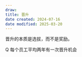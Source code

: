 ```yaml
---
draw:
title: 晋升
date created: 2024-07-16
date modified: 2025-03-20
---
```


晋升的本质是选拔，而不是奖励。

Q 每个员工平均两年有一次晋升机会
